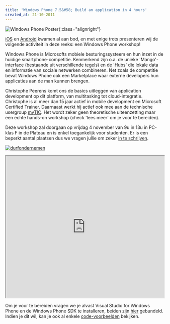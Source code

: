 ```yaml
---
title: 'Windows Phone 7.5&#58; Build an application in 4 hours'
created_at: 21-10-2011
---
```


![Windows Phone Poster](https://zeus.ugent.be/wp-content/uploads/2011/10/windows-phone_small.png){:class="alignright"}

[iOS](https://zeus.ugent.be/2009/10/27/introductie-tot-cocoa-development/) en [Android](https://zeus.ugent.be/2010/10/22/android-development-introductie/) kwamen al aan bod, en met enige trots presenteren wij de volgende activiteit in deze reeks: een Windows Phone workshop!

Windows Phone is Microsofts mobiele besturingssysteem en hun inzet in de huidige smartphone-competitie. Kenmerkend zijn o.a. de unieke 'Mango'-interface (bestaande uit verschillende tegels) en de 'Hubs' die lokale data en informatie van sociale netwerken combineren. Net zoals de competitie bevat Windows Phone ook een Marketplace waar externe developers hun applicaties aan de man kunnen brengen.

Christophe Peerens komt ons de basics uitleggen van application development op dit platform, van multitasking tot cloud-integratie. Christophe is al meer dan 15 jaar actief in mobile development en Microsoft Certified Trainer. Daarnaast werkt hij actief ook mee aan de technische usergroup [myTIC](https://www.mytic.be/default.aspx). Het wordt zeker geen theoretische uiteenzetting maar een echte hands-on workshop (check 'lees meer' om je voor te bereiden).

Deze workshop zal doorgaan op vrijdag 4 november van 9u in 13u in PC-klas F in de Plateau en is enkel toegankelijk voor studenten. Er is een beperkt aantal plaatsen dus we vragen jullie om zeker [in te schrijven](https://zeus.ugent.be/2011/10/21/windows-phone-7-5-build-an-application-in-4-hours/).

[![](https://zeus.ugent.be/wp-content/uploads/2011/10/durfondernemen-300x142.png "durfondernemen")](https://durfondernemen.ugent.be/)

<!-- more -->

<iframe src="https://docs.google.com/spreadsheet/embeddedform?formkey=dEVnNUUtQkd1MmxCWjR5RmZXRUVFR0E6MQ" height="450" style="width:100%">
</iframe>

Om je voor te bereiden vragen we je alvast Visual Studio for Windows Phone en de Windows Phone SDK te installeren, beiden zijn [hier](https://www.microsoft.com/download/en/details.aspx?displaylang=en&id=27570) gebundeld. Indien je dit wil, kan je ook al enkele [code-voorbeelden](https://www.mytic.be/blog/dhe/Lists/Billets/Post.aspx?ID=45) bekijken.
